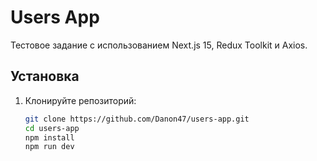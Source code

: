 # Users App

Тестовое задание с использованием Next.js 15, Redux Toolkit и Axios.

## Установка

1. Клонируйте репозиторий:
   ```bash
   git clone https://github.com/Danon47/users-app.git
   cd users-app
   npm install
   npm run dev

